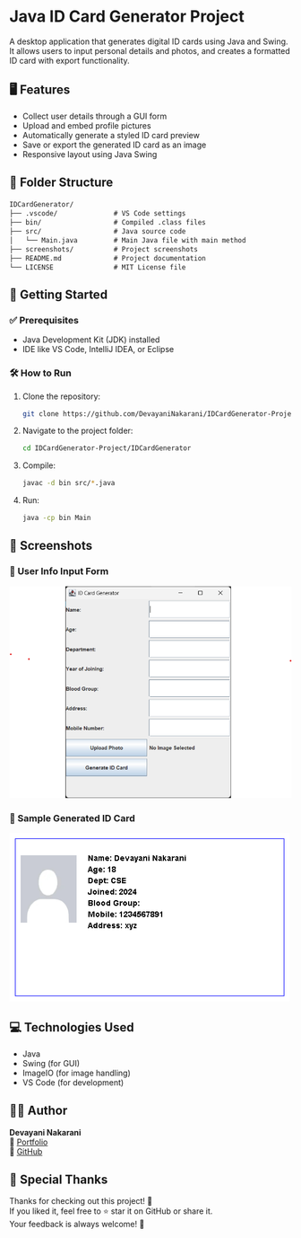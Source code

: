# Java ID Card Generator Project

A desktop application that generates digital ID cards using Java and Swing. It allows users to input personal details and photos, and creates a formatted ID card with export functionality.

## 🖥️ Features

- Collect user details through a GUI form  
- Upload and embed profile pictures  
- Automatically generate a styled ID card preview  
- Save or export the generated ID card as an image  
- Responsive layout using Java Swing

## 📁 Folder Structure

```
IDCardGenerator/
├── .vscode/              # VS Code settings
├── bin/                  # Compiled .class files
├── src/                  # Java source code
│   └── Main.java         # Main Java file with main method
├── screenshots/          # Project screenshots
├── README.md             # Project documentation
└── LICENSE               # MIT License file
```

## 🚀 Getting Started

### ✅ Prerequisites

- Java Development Kit (JDK) installed  
- IDE like VS Code, IntelliJ IDEA, or Eclipse

### 🛠️ How to Run

1. Clone the repository:
   ```bash
   git clone https://github.com/DevayaniNakarani/IDCardGenerator-Project.git
   ```

2. Navigate to the project folder:
   ```bash
   cd IDCardGenerator-Project/IDCardGenerator
   ```

3. Compile:
   ```bash
   javac -d bin src/*.java
   ```

4. Run:
   ```bash
   java -cp bin Main
   ```

## 📸 Screenshots

### 🧍 User Info Input Form
![User Info Input Form](screenshots/idcard-screenshot1.png)

### 🧾 Sample Generated ID Card
![Generated ID Card](screenshots/generated_id.png)

## 💻 Technologies Used

- Java  
- Swing (for GUI)  
- ImageIO (for image handling)  
- VS Code (for development)

## 👩‍💻 Author

**Devayani Nakarani**  
🔗 [Portfolio](https://devayani-portfolio.netlify.app)  
🐙 [GitHub](https://github.com/DevayaniNakarani)


## 🙌 Special Thanks

Thanks for checking out this project! 💖  
If you liked it, feel free to ⭐️ star it on GitHub or share it.  
Your feedback is always welcome! 🚀